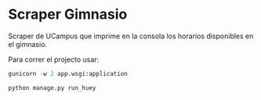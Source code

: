 # Scraper Gimnasio

Scraper de UCampus que imprime en la consola los horarios disponibles en el gimnasio.

Para correr el projecto usar:

```py
gunicorn -w 2 app.wsgi:application
```

```py
python manage.py run_huey
```
